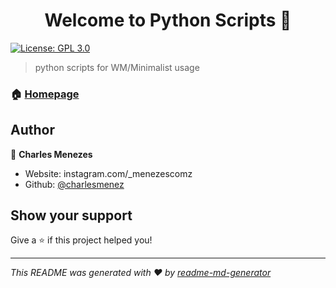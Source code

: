 <h1 align="center">Welcome to Python Scripts 👋</h1>
<p>
  <a href="#" target="_blank">
    <img alt="License: GPL 3.0" src="https://img.shields.io/badge/License-GPL 3.0-yellow.svg" />
  </a>
</p>

> python scripts for WM/Minimalist usage

### 🏠 [Homepage](https://github.com/charlesmenez/PythonScript)

## Author

👤 **Charles Menezes**

* Website: instagram.com/_menezescomz
* Github: [@charlesmenez](https://github.com/charlesmenez)

## Show your support

Give a ⭐️ if this project helped you!

***
_This README was generated with ❤️ by [readme-md-generator](https://github.com/kefranabg/readme-md-generator)_